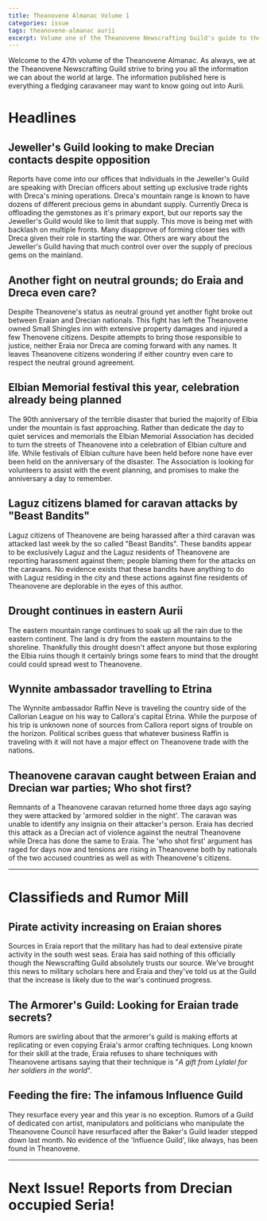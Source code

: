 ```yaml
---
title: Theanovene Almanac Volume 1
categories: issue
tags: theanovene-almanac aurii
excerpt: Volume one of the Theanovene Newscrafting Guild's guide to the world at large.
---
```


Welcome to the 47th volume of the Theanovene Almanac. As always, we at the Theanovene Newscrafting Guild strive to bring you all the information we can about the world at large. The information published here is everything a fledging caravaneer may want to know going out into Aurii. 

# Headlines

## Jeweller's Guild looking to make Drecian contacts despite opposition

Reports have come into our offices that individuals in the Jeweller's Guild are speaking with Drecian officers about setting up exclusive trade rights with Dreca's mining operations. Dreca's mountain range is known to have dozens of different precious gems in abundant supply. Currently Dreca is offloading the gemstones as it's primary export, but our reports say the Jeweller's Guild would like to limit that supply. This move is being met with backlash on multiple fronts. Many disapprove of forming closer ties with Dreca given their role in starting the war. Others are wary about the Jeweller's Guild having that much control over over the supply of precious gems on the mainland.

## Another fight on neutral grounds; do Eraia and Dreca even care?

Despite Theanovene's status as neutral ground yet another fight broke out between Eraian and Drecian nationals. This fight has left the Theanovene owned Small Shingles inn with extensive property damages and injured a few Thenovene citizens. Despite attempts to bring those responsible to justice, neither Eraia nor Dreca are coming forward with any names. It leaves Theanovene citizens wondering if either country even care to respect the neutral ground agreement.

## Elbian Memorial festival this year, celebration already being planned

The 90th anniversary of the terrible disaster that buried the majority of Elbia under the mountain is fast approaching. Rather than dedicate the day to quiet services and memorials the Elbian Memorial Association has decided to turn the streets of Theanovene into a celebration of Elbian culture and life. While festivals of Elbian culture have been held before none have ever been held on the anniversary of the disaster. The Association is looking for volunteers to assist with the event planning, and promises to make the anniversary a day to remember.  

## Laguz citizens blamed for caravan attacks by "Beast Bandits"

Laguz citizens of Theanovene are being harassed after a third caravan was attacked last week by the so called "Beast Bandits". These bandits appear to be exclusively Laguz and the Laguz residents of Theanovene are reporting harassment against them; people blaming them for the attacks on the caravans. No evidence exists that these bandits have anything to do with Laguz residing in the city and these actions against fine residents of Theanovene are deplorable in the eyes of this author.

## Drought continues in eastern Aurii

The eastern mountain range continues to soak up all the rain due to the eastern continent. The land is dry from the eastern mountains to the shoreline. Thankfully this drought doesn't affect anyone but those exploring the Elbia ruins though it certainly brings some fears to mind that the drought could could spread west to Theanovene.

## Wynnite ambassador travelling to Etrina

The Wynnite ambassador Raffin Neve is traveling the country side of the Callorian League on his way to Callora's capital Etrina. While the purpose of his trip is unknown none of sources from Callora report signs of trouble on the horizon. Political scribes guess that whatever business Raffin is traveling with it will not have a major effect on Theanovene trade with the nations. 

## Theanovene caravan caught between Eraian and Drecian war parties; Who shot first?

Remnants of a Theanovene caravan returned home three days ago saying they were attacked by 'armored soldier in the night'. The caravan was unable to identify any insignia on their attacker's person. Eraia has decried this attack as a Drecian act of violence against the neutral Theanovene while Dreca has done the same to Eraia. The 'who shot first' argument has raged for days now and tensions are rising in Theanovene both by nationals of the two accused countries as well as with Theanovene's citizens.

---

# Classifieds and Rumor Mill

## Pirate activity increasing on Eraian shores

Sources in Eraia report that the military has had to deal extensive pirate activity in the south west seas. Eraia has said nothing of this officially though the Newscrafting Guild absolutely trusts our source. We've brought this news to military scholars here and Eraia and they've told us at the Guild that the increase is likely due to the war's continued progress. 

## The Armorer's Guild: Looking for Eraian trade secrets?

Rumors are swirling about that the armorer's guild is making efforts at replicating or even copying Eraia's armor crafting techniques. Long known for their skill at the trade, Eraia refuses to share techniques with Theanovene artisans saying that their technique is "*A gift from Lylalel for her soldiers in the world*".

## Feeding the fire: The infamous Influence Guild

They resurface every year and this year is no exception. Rumors of a Guild of dedicated con artist, manipulators and politicians who manipulate the Theanovene Council have resurfaced after the Baker's Guild leader stepped down last month. No evidence of the 'Influence Guild', like always, has been found in Theanovene. 

---

# Next Issue! Reports from Drecian occupied Seria!

